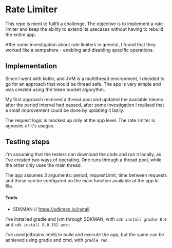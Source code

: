 # Rate Limiter

This repo is ment to fullfil a challenge. The objective is to implement a rate limiter and keep the ability to extend its usecases without having to rebuild the entire app.

After some investigation about rate limiters in general, I found that they worked like a sempahore - enabling and disabling specific operations.

## Implementation

Since I went with kotlin, and JVM is a multithread environment, I decided to go for an approach that would be thread safe. The app is very simple and was created using the token bucket algorythm. 

My first approach received a thread pool and updated the available tokens after the period interval had passed, after some investigation I realised that a small improvement could be done by updating it lazily.


The request logic is mocked up only at the app level. The rate limiter is agnostic of it's usages.

## Testing steps

I'm assuming that the testers can download the code and run it locally, as I've created two ways of operating. One runs through a thread pool, while the other only uses the main thread.

The app assumes 3 arguments: period, requestLimit, time between requests and these can be configured on the main function available at the app.kt file.

#### Tools
 - SDKMAN // https://sdkman.io/install
 
 I've installed gradle and jvm through SDKMAN, with `sdk install gradle 8.0` and `sdk install 8.0.352-amzn`
 
 I've used jetbrains IntelIj to build and execute the app, but the same can be achieved using gradle and cmd, with `gradle run`. 
 

